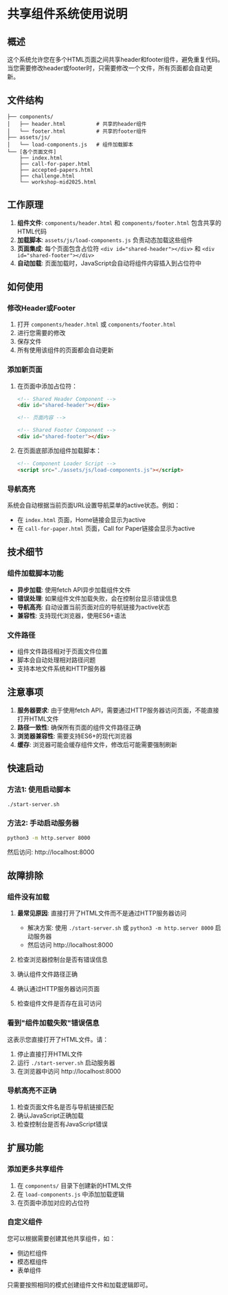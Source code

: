 # 共享组件系统使用说明

## 概述

这个系统允许您在多个HTML页面之间共享header和footer组件，避免重复代码。当您需要修改header或footer时，只需要修改一个文件，所有页面都会自动更新。

## 文件结构

```
├── components/
│   ├── header.html          # 共享的header组件
│   └── footer.html          # 共享的footer组件
├── assets/js/
│   └── load-components.js   # 组件加载脚本
└── [各个页面文件]
    ├── index.html
    ├── call-for-paper.html
    ├── accepted-papers.html
    ├── challenge.html
    └── workshop-mid2025.html
```

## 工作原理

1. **组件文件**: `components/header.html` 和 `components/footer.html` 包含共享的HTML代码
2. **加载脚本**: `assets/js/load-components.js` 负责动态加载这些组件
3. **页面集成**: 每个页面包含占位符 `<div id="shared-header"></div>` 和 `<div id="shared-footer"></div>`
4. **自动加载**: 页面加载时，JavaScript会自动将组件内容插入到占位符中

## 如何使用

### 修改Header或Footer

1. 打开 `components/header.html` 或 `components/footer.html`
2. 进行您需要的修改
3. 保存文件
4. 所有使用该组件的页面都会自动更新

### 添加新页面

1. 在页面中添加占位符：
   ```html
   <!-- Shared Header Component -->
   <div id="shared-header"></div>
   
   <!-- 页面内容 -->
   
   <!-- Shared Footer Component -->
   <div id="shared-footer"></div>
   ```

2. 在页面底部添加组件加载脚本：
   ```html
   <!-- Component Loader Script -->
   <script src="./assets/js/load-components.js"></script>
   ```

### 导航高亮

系统会自动根据当前页面URL设置导航菜单的active状态。例如：
- 在 `index.html` 页面，Home链接会显示为active
- 在 `call-for-paper.html` 页面，Call for Paper链接会显示为active

## 技术细节

### 组件加载脚本功能

- **异步加载**: 使用fetch API异步加载组件文件
- **错误处理**: 如果组件文件加载失败，会在控制台显示错误信息
- **导航高亮**: 自动设置当前页面对应的导航链接为active状态
- **兼容性**: 支持现代浏览器，使用ES6+语法

### 文件路径

- 组件文件路径相对于页面文件位置
- 脚本会自动处理相对路径问题
- 支持本地文件系统和HTTP服务器

## 注意事项

1. **服务器要求**: 由于使用fetch API，需要通过HTTP服务器访问页面，不能直接打开HTML文件
2. **路径一致性**: 确保所有页面的组件文件路径正确
3. **浏览器兼容性**: 需要支持ES6+的现代浏览器
4. **缓存**: 浏览器可能会缓存组件文件，修改后可能需要强制刷新

## 快速启动

### 方法1: 使用启动脚本
```bash
./start-server.sh
```

### 方法2: 手动启动服务器
```bash
python3 -m http.server 8000
```

然后访问: http://localhost:8000

## 故障排除

### 组件没有加载

1. **最常见原因**: 直接打开了HTML文件而不是通过HTTP服务器访问
   - 解决方案: 使用 `./start-server.sh` 或 `python3 -m http.server 8000` 启动服务器
   - 然后访问 http://localhost:8000

2. 检查浏览器控制台是否有错误信息
3. 确认组件文件路径正确
4. 确认通过HTTP服务器访问页面
5. 检查组件文件是否存在且可访问

### 看到"组件加载失败"错误信息

这表示您直接打开了HTML文件。请：
1. 停止直接打开HTML文件
2. 运行 `./start-server.sh` 启动服务器
3. 在浏览器中访问 http://localhost:8000

### 导航高亮不正确

1. 检查页面文件名是否与导航链接匹配
2. 确认JavaScript正确加载
3. 检查控制台是否有JavaScript错误

## 扩展功能

### 添加更多共享组件

1. 在 `components/` 目录下创建新的HTML文件
2. 在 `load-components.js` 中添加加载逻辑
3. 在页面中添加对应的占位符

### 自定义组件

您可以根据需要创建其他共享组件，如：
- 侧边栏组件
- 模态框组件
- 表单组件

只需要按照相同的模式创建组件文件和加载逻辑即可。